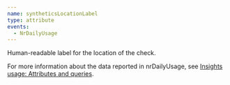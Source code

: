 ```yaml
---
name: syntheticsLocationLabel
type: attribute
events:
  - NrDailyUsage
---
```


Human-readable label for the location of the check.

For more information about the data reported in nrDailyUsage, see [Insights usage: Attributes and queries](https://docs.newrelic.com/docs/accounts/new-relic-account-usage/insights-usage/insights-usage-attributes-queries).